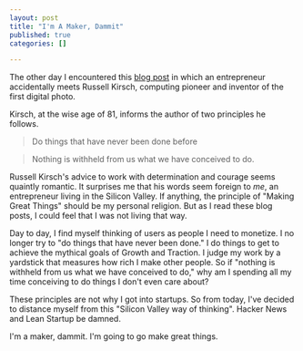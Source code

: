 ```yaml
--- 
layout: post
title: "I'm A Maker, Dammit"
published: true
categories: []

---
```


The other day I encountered this [blog post](http://joelrunyon.com/two3/russell-kirsch-encounter-lessons) in which
an entrepreneur accidentally meets Russell Kirsch, computing pioneer and inventor of the first digital photo.

Kirsch, at the wise age of 81, informs the author of two principles he follows.

>Do things that have never been done before

>Nothing is withheld from us what we have conceived to do.

Russell Kirsch's advice to work with determination and courage seems quaintly romantic. It surprises me that his words seem 
foreign to *me*, an entrepreneur living in the Silicon Valley.  If anything, the principle of "Making Great Things" 
should be my personal religion. But as I read these blog posts, I could feel that I was not living that way.

Day to day, I find myself thinking of users as people I need to monetize. I no longer try to "do things that have never been done."
I do things to get to achieve the mythical goals of Growth and Traction. I judge my work by a yardstick that measures how rich
I make other people. So if "nothing is withheld from us what we have conceived to do," why am I spending all my time conceiving 
to do things I don't even care about?

These principles are not why I got into startups. So from today, I've decided to distance myself from this "Silicon Valley way of thinking".
Hacker News and Lean Startup be damned.

I'm a maker, dammit. I'm going to go make great things.
